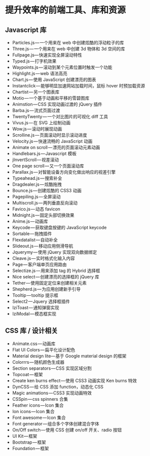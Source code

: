 # 提升效率的前端工具、库和资源
## Javascript 库
- Particles.js — 一个用来在 web 中创建炫酷的浮动粒子的库
- Three.js — 一个用来在 web 中创建 3d 物体和 3d 空间的库
- Fullpage.js— 快速实现全屏滚动特性
- Typed.js — 打字机效果
- Waypoints.js — 滚动到某个元素位置时触发一个功能
- Highlight.js — web 语法高亮
- Chart.js — 使用 JavaScript 创建漂亮的图表
- Instantclick — 能够明显加速网站加载时间，鼠标 hover 时预加载资源
- Chartist — 另一个图表库
- Motio — 一个基于动画和平移的雪碧图库
- Animstion — CSS 实现动画过渡的 jQuery 插件
- Barba.js — 流式页面过渡
- TwentyTwenty — 一个对比图片的可视化 diff 工具
- Vivus.js — 在 SVG 上绘制动画
- Wow.js — 滚动时展现动画
- Scrolline.js — 页面滚动时显示滚动进度
- Velocity.js — 快速流畅的 JavaScript 动画
- Animate on scroll — 漂亮的页面滚动元素动画
- Handlebars.js — Javascript 模板
- jInvertScroll — 视差滚动
- One page scroll — 又一个页面滚动库
- Parallax.js — 对智能设备方向变化做出响应的视差引擎
- Typeahead.js — 搜索补全
- Dragdealer.js — 炫酷拖拽
- Bounce.js — 创建炫酷的 CSS3 动画
- Pagepiling.js — 全屏滚动
- Multiscroll.js — 两列垂直反向滚动
- Favico.js — 动态 favicon
- Midnight.js — 固定头部切换效果
- Anime.js — 动画库
- Keycode — 获取键盘按键的 JavaScript keycode
- Sortable — 拖拽插件
- Flexdatalist — 自动补全
- Slideout.js — 移动应用侧滑导航
- Jquerymy — 使用 jQuery 实现双向数据绑定
- Cleave.js — 实时格式化输入内容
- Page — 客户端单页应用路由
- Selectize.js — 用来添加 tag 的 Hybrid 选择框
- Nice select — 创建漂亮的选择框的 jQuery 库
- Tether — 使用固定定位来创建相关元素
- Shepherd.js — 为应用创建新手引导
- Tooltip — tooltip 提示框
- Select2 — Jquery 选择框插件
- IziToast — 通知弹窗实现
- IziModal — 模态框实现

## CSS 库 / 设计相关
- Animate.css — 动画库
- Flat UI Colors — 扁平化设计配色
- Material design lite— 基于 Google material design 的框架
- Colorrrs — 随机颜色生成器
- Section separators — CSS 实现区域分割
- Topcoat — 框架
- Create ken burns effect — 使用 CSS3 动画实现 Ken burns 特效
- DynCSS — 给 CSS 添加 function，动态化 CSS
- Magic animations — CSS3 实现动画特效
- CSSpin — css spinners 合集
- Feather icons — Icon 集合
- Ion icons — Icon 集合
- Font awesome — Icon 集合
- Font generator — 组合多个字体创建混合字体
- On/Off switch — 使用 CSS 创建 on/off 开关、radio 按钮
- UI Kit — 框架
- Bootstrap — 框架
- Foundation — 框架
